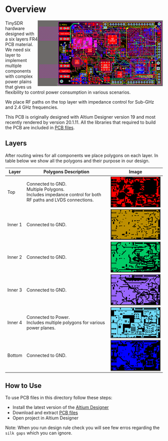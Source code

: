 # Overview
<img src="../images/tinysdr_all.png#2" alt="TinySDR PCB All Layers" width="400" align="right"/>

TinySDR hardware designed with a six layers FR4 PCB material. We need six layer to implement multiple components with complex power plains that gives us flexibility to control power consumption in various scenarios.

We place RF paths on the top layer with impedance control for Sub-GHz and 2.4 GHz frequencies.

This PCB is originally designed with Altium Designer version 19 and most recently rendered by version 20.1.11. All the libraries that required to build the PCB are included in [PCB files](./pcb-tinysdr.zip).

## Layers
After routing wires for all components we place polygons on each layer. In table below we show all the polygons and their purpose in our design.

| Layer       | Polygons Description |Image  |
| ----------- | ------------------- |-------|
| Top | Connected to GND.<br /> Multiple Polygons.<br /> Includes impedance control for both RF paths and LVDS connections. | <img src="../images/tinysdr_top.png" alt="Top Layer Polygon" width="300" align="center"/>|
| Inner 1 | Connected to GND. | <img src="../images/tinysdr_mid1.png" alt="Inner Layer 1 Polygon" width="300" align="center"/>|
| Inner 2 | Connected to GND. | <img src="../images/tinysdr_mid2.png" alt="Inner Layer 2 Polygon" width="300" align="center"/>|
| Inner 3 | Connected to GND. | <img src="../images/tinysdr_mid3.png" alt="Inner Layer 3 Polygon" width="300" align="center"/>|
| Inner 4 | Connected to Power.<br /> Includes multiple polygons for various power planes. | <img src="../images/tinysdr_mid4.png" alt="Inner Layer 4 Polygons" width="300" align="center"/>|
| Bottom | Connected to GND. | <img src="../images/tinysdr_bottom.png" alt="Bottom Layer Polygon" width="300" align="center"/>|

## How to Use
To use PCB files in this directory follow these steps:
- Install the latest version of the [Altium Designer](https://www.altium.com/products/downloads)
- Download and extract [PCB files](./pcb-tinysdr.zip)
- Open project in Altium Designer

Note: When you run design rule check you will see few erros regarding the `silk gaps` which you can ignore.
